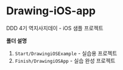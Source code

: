# Drawing-iOS-app
DDD 4기 역지사지데이 - iOS 샘플 프로젝트

**폴더 설명**
1. `Start/DrawingiOSExample` - 실습용 프로젝트
2. `Finish/DrawingiOSApp` - 실습 완성 프로젝트

